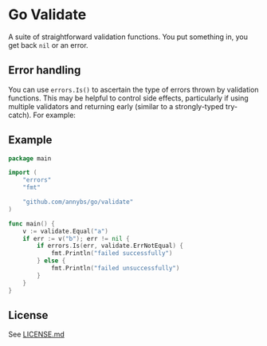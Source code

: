 # Go Validate

A suite of straightforward validation functions. You put something in, you get back `nil` or an error.

## Error handling

You can use `errors.Is()` to ascertain the type of errors thrown by validation functions. This may be helpful to control side effects, particularly if using multiple validators and returning early (similar to a strongly-typed try-catch). For example:

## Example

```go
package main

import (
	"errors"
	"fmt"

	"github.com/annybs/go/validate"
)

func main() {
	v := validate.Equal("a")
	if err := v("b"); err != nil {
		if errors.Is(err, validate.ErrNotEqual) {
			fmt.Println("failed successfully")
		} else {
			fmt.Println("failed unsuccessfully")
		}
	}
}
```

## License

See [LICENSE.md](../LICENSE.md)
